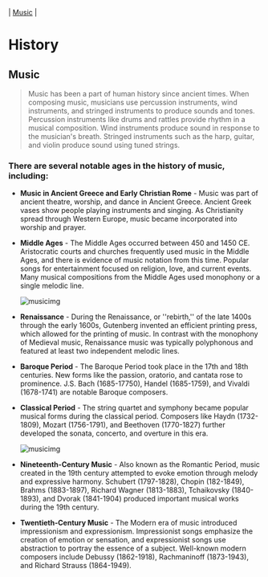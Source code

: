| [Music](music.md) |


# History

## **Music**  
> Music has been a part of human history since ancient times. When composing music, musicians use percussion instruments, wind instruments, and stringed instruments to produce sounds and tones. Percussion instruments like drums and rattles provide rhythm in a musical composition. Wind instruments produce sound in response to the musician's breath. Stringed instruments such as the harp, guitar, and violin produce sound using tuned strings.

### There are several notable ages in the history of music, including:
- **Music in Ancient Greece and Early Christian Rome** - Music was part of ancient theatre, worship, and dance in Ancient Greece. Ancient Greek vases show people playing instruments and singing. As Christianity spread through Western Europe, music became incorporated into worship and prayer.

- **Middle Ages** - The Middle Ages occurred between 450 and 1450 CE. Aristocratic courts and churches frequently used music in the Middle Ages, and there is evidence of music notation from this time. Popular songs for entertainment focused on religion, love, and current events. Many musical compositions from the Middle Ages used monophony or a single melodic line.

  ![musicimg](imgmusic.jpg)

- **Renaissance** - During the Renaissance, or ''rebirth,'' of the late 1400s through the early 1600s, Gutenberg invented an efficient printing press, which allowed for the printing of music. In contrast with the monophony of Medieval music, Renaissance music was typically polyphonous and featured at least two 
independent melodic lines.

- **Baroque Period** - The Baroque Period took place in the 17th and 18th centuries. New forms like the passion, oratorio, and cantata rose to prominence. J.S. Bach (1685-17750), Handel (1685-1759), and Vivaldi (1678-1741) are notable Baroque composers.

- **Classical Period** - The string quartet and symphony became popular musical forms during the classical period. Composers like Haydn (1732-1809), Mozart (1756-1791), and Beethoven (1770-1827) further developed the sonata, concerto, and overture in this era.

   ![musicimg](Classical.jpg)

- **Nineteenth-Century Music** - Also known as the Romantic Period, music created in the 19th century attempted to evoke emotion through melody and expressive harmony. Schubert (1797-1828), Chopin (182-1849), Brahms (1883-1897), Richard Wagner (1813-1883), Tchaikovsky (1840-1893), and Dvorak (1841-1904) produced important musical works during the 19th century.

- **Twentieth-Century Music** - The Modern era of music introduced impressionism and expressionism. Impressionist songs emphasize the creation of emotion or sensation, and expressionist songs use abstraction to portray the essence of a subject. Well-known modern composers include Debussy (1862-1918), Rachmaninoff (1873-1943), and Richard Strauss (1864-1949).
   
